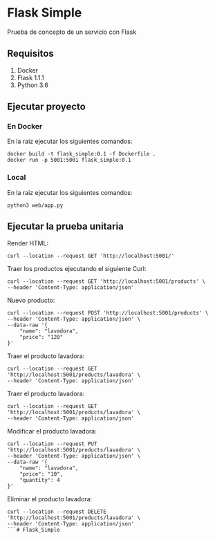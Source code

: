 # Flask Simple

Prueba de concepto de un servicio con Flask

## Requisitos

1. Docker
1. Flask 1.1.1
2. Python 3.6


## Ejecutar proyecto

### En Docker
En la raiz ejecutar los siguientes comandos:

```shell
docker build -t flask_simple:0.1 -f Dockerfile .
docker run -p 5001:5001 flask_simple:0.1
```

### Local
En la raiz ejecutar los siguientes comandos:

```shell
python3 web/app.py 
```


## Ejecutar la prueba unitaria

Render HTML:
```shell
curl --location --request GET 'http://localhost:5001/'
```

Traer los productos ejecutando el siguiente Curl:
```shell
curl --location --request GET 'http://localhost:5001/products' \
--header 'Content-Type: application/json'
```

Nuevo producto:
```shell
curl --location --request POST 'http://localhost:5001/products' \
--header 'Content-Type: application/json' \
--data-raw '{
    "name": "lavadora",
    "price": "120"
}'
```

Traer el producto lavadora:
```shell
curl --location --request GET 'http://localhost:5001/products/lavadora' \
--header 'Content-Type: application/json'
```

Traer el producto lavadora:
```shell
curl --location --request GET 'http://localhost:5001/products/lavadora' \
--header 'Content-Type: application/json'
```


Modificar el producto lavadora:
```shell
curl --location --request PUT 'http://localhost:5001/products/lavadora' \
--header 'Content-Type: application/json' \
--data-raw '{
    "name": "lavadora",
    "price": "10",
    "quantity": 4
}'
```

Eliminar el producto lavadora:
```shell
curl --location --request DELETE 'http://localhost:5001/products/lavadora' \
--header 'Content-Type: application/json'
```# Flask_Simple
